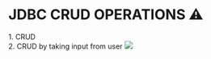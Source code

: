 <h1>JDBC CRUD OPERATIONS ⚠️</h1>
1. CRUD<br>
2. CRUD by taking input from user 
<img src="https://d2mk45aasx86xg.cloudfront.net/java_jdbc_connection_ca4860e75b.webp">
